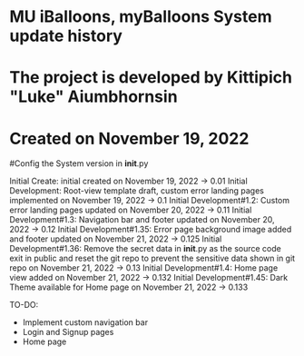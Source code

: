 # MU iBalloons, myBalloons System update history

# The project is developed by Kittipich "Luke" Aiumbhornsin

# Created on November 19, 2022

#Config the System version in **init**.py

Initial Create: initial created on November 19, 2022 -> 0.01
Initial Development: Root-view template draft, custom error landing pages implemented on November 19, 2022 -> 0.1
Initial Development#1.2: Custom error landing pages updated on November 20, 2022 -> 0.11
Initial Development#1.3: Navigation bar and footer updated on November 20, 2022 -> 0.12
Initial Development#1.35: Error page background image added and footer updated on November 21, 2022 -> 0.125
Initial Development#1.36: Remove the secret data in **init**.py as the source code exit in public and reset the git repo to prevent the sensitive data shown in git repo on November 21, 2022 -> 0.13
Initial Development#1.4: Home page view added on November 21, 2022 -> 0.132
Initial Development#1.45: Dark Theme available for Home page on November 21, 2022 -> 0.133

TO-DO:

- Implement custom navigation bar
- Login and Signup pages
- Home page
